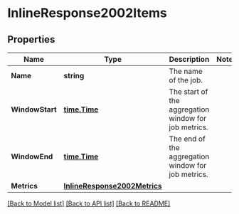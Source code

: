# InlineResponse2002Items

## Properties

Name | Type | Description | Notes
------------ | ------------- | ------------- | -------------
**Name** | **string** | The name of the job. | 
**WindowStart** | [**time.Time**](time.Time.md) | The start of the aggregation window for job metrics. | 
**WindowEnd** | [**time.Time**](time.Time.md) | The end of the aggregation window for job metrics. | 
**Metrics** | [**InlineResponse2002Metrics**](inline_response_200_2_metrics.md) |  | 

[[Back to Model list]](../README.md#documentation-for-models) [[Back to API list]](../README.md#documentation-for-api-endpoints) [[Back to README]](../README.md)


